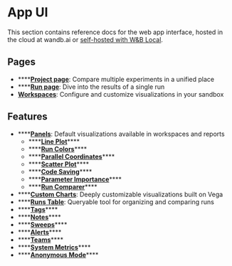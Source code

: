 # App UI

This section contains reference docs for the web app interface, hosted in the cloud at wandb.ai or [self-hosted with W\&B Local](../../guides/self-hosted/).

## Pages

* \*\*\*\*[**Project page**](pages/project-page.md): Compare multiple experiments in a unified place
* \*\*\*\*[**Run page**](pages/run-page.md): Dive into the results of a single run
* [**Workspaces**](pages/workspaces.md): Configure and customize visualizations in your sandbox

## Feature**s**

* \*\*\*\*[**Panels**](features/panels/): Default visualizations available in workspaces and reports
  * \*\*\*\*[**Line Plot**](features/panels/line-plot/)\*\*\*\*
  * \*\*\*\*[**Run Colors**](features/panels/run-colors.md)\*\*\*\*
  * \*\*\*\*[**Parallel Coordinates**](features/panels/parallel-coordinates.md)\*\*\*\*
  * \*\*\*\*[**Scatter Plot**](features/panels/scatter-plot.md)\*\*\*\*
  * \*\*\*\*[**Code Saving**](features/panels/code.md)\*\*\*\*
  * \*\*\*\*[**Parameter Importance**](features/panels/parameter-importance.md)\*\*\*\*
  * \*\*\*\*[**Run Comparer**](features/panels/run-comparer.md)\*\*\*\*
* \*\*\*\*[**Custom Charts**](features/custom-charts/): Deeply customizable visualizations built on Vega
* \*\*\*\*[**Runs Table**](features/runs-table.md): Queryable tool for organizing and comparing runs
* \*\*\*\*[**Tags**](features/tags.md)\*\*\*\*
* \*\*\*\*[**Notes**](features/notes.md)\*\*\*\*
* \*\*\*\*[**Sweeps**](features/sweeps.md)\*\*\*\*
* \*\*\*\*[**Alerts**](features/alerts.md)\*\*\*\*
* \*\*\*\*[**Teams**](features/teams.md)\*\*\*\*
* \*\*\*\*[**System Metrics**](features/system-metrics.md)\*\*\*\*
* \*\*\*\*[**Anonymous Mode**](features/anon.md)\*\*\*\*
